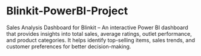 # Blinkit-PowerBI-Project
Sales Analysis Dashboard for Blinkit – An interactive Power BI dashboard that provides insights into total sales, average ratings, outlet performance, and product categories. It helps identify top-selling items, sales trends, and customer preferences for better decision-making.
